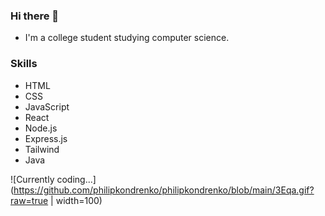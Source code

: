 ### Hi there 👋
- I'm a college student studying computer science.

### Skills
- HTML
- CSS
- JavaScript
- React
- Node.js
- Express.js
- Tailwind
- Java

![Currently coding...](https://github.com/philipkondrenko/philipkondrenko/blob/main/3Eqa.gif?raw=true | width=100)
